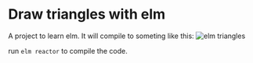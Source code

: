# Draw triangles with elm

A project to learn elm. It will compile to someting like this:
![elm triangles](https://github.com/lesabu/elm-triangles/img/elm-triangles.png?raw=true)

run `elm reactor` to compile the code.

